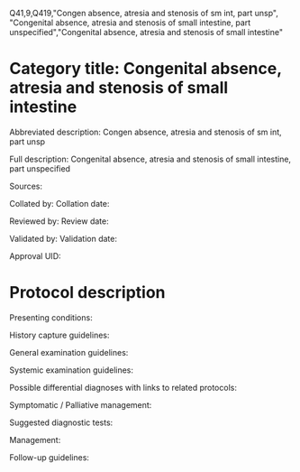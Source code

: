 Q41,9,Q419,"Congen absence, atresia and stenosis of sm int, part unsp", "Congenital absence, atresia and stenosis of small intestine, part unspecified","Congenital absence, atresia and stenosis of small intestine"
# Category title: Congenital absence, atresia and stenosis of small intestine

Abbreviated description: Congen absence, atresia and stenosis of sm int, part unsp

Full description: Congenital absence, atresia and stenosis of small intestine, part unspecified

Sources:

Collated by:
Collation date:

Reviewed by:
Review date:

Validated by:
Validation date:

Approval UID:

# Protocol description

Presenting conditions:

History capture guidelines:

General examination guidelines:

Systemic examination guidelines:

Possible differential diagnoses with links to related protocols:

Symptomatic / Palliative management:

Suggested diagnostic tests:

Management:

Follow-up guidelines:

